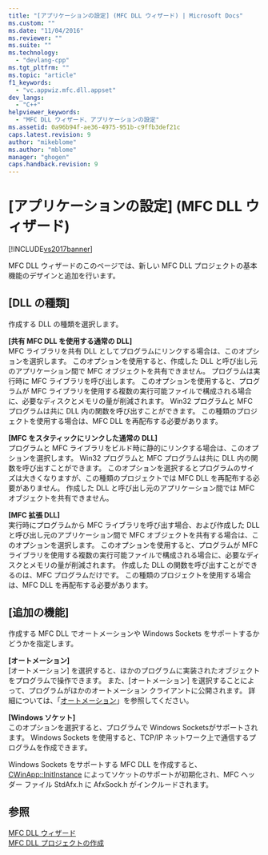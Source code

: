 ```yaml
---
title: "[アプリケーションの設定] (MFC DLL ウィザード) | Microsoft Docs"
ms.custom: ""
ms.date: "11/04/2016"
ms.reviewer: ""
ms.suite: ""
ms.technology: 
  - "devlang-cpp"
ms.tgt_pltfrm: ""
ms.topic: "article"
f1_keywords: 
  - "vc.appwiz.mfc.dll.appset"
dev_langs: 
  - "C++"
helpviewer_keywords: 
  - "MFC DLL ウィザード、アプリケーションの設定"
ms.assetid: 0a96b94f-ae36-4975-951b-c9ffb3def21c
caps.latest.revision: 9
author: "mikeblome"
ms.author: "mblome"
manager: "ghogen"
caps.handback.revision: 9
---
```

# [アプリケーションの設定] (MFC DLL ウィザード)
[!INCLUDE[vs2017banner](../../assembler/inline/includes/vs2017banner.md)]

MFC DLL ウィザードのこのページでは、新しい MFC DLL プロジェクトの基本機能のデザインと追加を行います。  
  
## \[DLL の種類\]  
 作成する DLL の種類を選択します。  
  
 **\[共有 MFC DLL を使用する通常の DLL\]**  
 MFC ライブラリを共有 DLL としてプログラムにリンクする場合は、このオプションを選択します。  このオプションを使用すると、作成した DLL と呼び出し元のアプリケーション間で MFC オブジェクトを共有できません。  プログラムは実行時に MFC ライブラリを呼び出します。  このオプションを使用すると、プログラムが MFC ライブラリを使用する複数の実行可能ファイルで構成される場合に、必要なディスクとメモリの量が削減されます。  Win32 プログラムと MFC プログラムは共に DLL 内の関数を呼び出すことができます。  この種類のプロジェクトを使用する場合は、MFC DLL を再配布する必要があります。  
  
 **\[MFC をスタティックにリンクした通常の DLL\]**  
 プログラムと MFC ライブラリをビルド時に静的にリンクする場合は、このオプションを選択します。  Win32 プログラムと MFC プログラムは共に DLL 内の関数を呼び出すことができます。  このオプションを選択するとプログラムのサイズは大きくなりますが、この種類のプロジェクトでは MFC DLL を再配布する必要がありません。  作成した DLL と呼び出し元のアプリケーション間では MFC オブジェクトを共有できません。  
  
 **\[MFC 拡張 DLL\]**  
 実行時にプログラムから MFC ライブラリを呼び出す場合、および作成した DLL と呼び出し元のアプリケーション間で MFC オブジェクトを共有する場合は、このオプションを選択します。  このオプションを使用すると、プログラムが MFC ライブラリを使用する複数の実行可能ファイルで構成される場合に、必要なディスクとメモリの量が削減されます。  作成した DLL の関数を呼び出すことができるのは、MFC プログラムだけです。  この種類のプロジェクトを使用する場合は、MFC DLL を再配布する必要があります。  
  
## \[追加の機能\]  
 作成する MFC DLL でオートメーションや Windows Sockets をサポートするかどうかを指定します。  
  
 **\[オートメーション\]**  
 \[オートメーション\] を選択すると、ほかのプログラムに実装されたオブジェクトをプログラムで操作できます。  また、\[オートメーション\] を選択することによって、プログラムがほかのオートメーション クライアントに公開されます。  詳細については、「[オートメーション](../../mfc/automation.md)」を参照してください。  
  
 **\[Windows ソケット\]**  
 このオプションを選択すると、プログラムで Windows Socketsがサポートされます。  Windows Sockets を使用すると、TCP\/IP ネットワーク上で通信するプログラムを作成できます。  
  
 Windows Sockets をサポートする MFC DLL を作成すると、[CWinApp::InitInstance](../Topic/CWinApp::InitInstance.md) によってソケットのサポートが初期化され、MFC ヘッダー ファイル StdAfx.h に AfxSock.h がインクルードされます。  
  
## 参照  
 [MFC DLL ウィザード](../../mfc/reference/mfc-dll-wizard.md)   
 [MFC DLL プロジェクトの作成](../../mfc/reference/creating-an-mfc-dll-project.md)